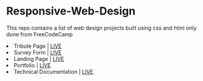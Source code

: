 # Responsive-Web-Design
This repo contains a list of web design projects built using css and html only done from FreeCodeCamp

<li> Tribute Page | <a href="https://pensive-poitras-0ae828.netlify.app"> LIVE </a> </li> 
<li> Survey Form | <a href="https://codepen.io/jmoseka/full/jOmaGOe"> LIVE </a> </li>
<li> Landing Page | <a href="https://codepen.io/jmoseka/full/ZEKoxxd"> LIVE </a> </li>
<li> Portfolio | <a href="https://codepen.io/jmoseka/full/abWKLeX"> LIVE </a> </li>
<li> Technical Documentation | <a href="https://codepen.io/jmoseka/full/KKvoEWQ"> LIVE </a> </li>
